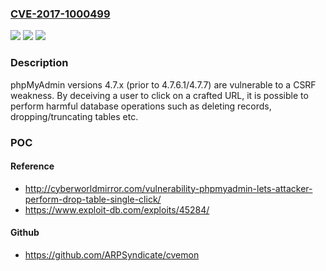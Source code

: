 ### [CVE-2017-1000499](https://cve.mitre.org/cgi-bin/cvename.cgi?name=CVE-2017-1000499)
![](https://img.shields.io/static/v1?label=Product&message=n%2Fa&color=blue)
![](https://img.shields.io/static/v1?label=Version&message=n%2Fa&color=blue)
![](https://img.shields.io/static/v1?label=Vulnerability&message=n%2Fa&color=brighgreen)

### Description

phpMyAdmin versions 4.7.x (prior to 4.7.6.1/4.7.7) are vulnerable to a CSRF weakness. By deceiving a user to click on a crafted URL, it is possible to perform harmful database operations such as deleting records, dropping/truncating tables etc.

### POC

#### Reference
- http://cyberworldmirror.com/vulnerability-phpmyadmin-lets-attacker-perform-drop-table-single-click/
- https://www.exploit-db.com/exploits/45284/

#### Github
- https://github.com/ARPSyndicate/cvemon


